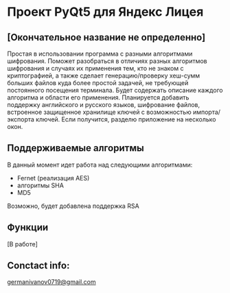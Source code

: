 # Проект PyQt5 для Яндекс Лицея
## [Окончательное название не определенно]

Простая в использовании программа с разными алгоритмами шифрования. Поможет разобраться в отличиях разных алгоритмов шифрования и случаях их применения тем, кто не знаком с криптографией, а также сделает генерацию/проверку хеш-сумм больших файлов куда более простой задачей, не требующей постоянного посещения терминала. Будет содержать описание каждого алгоритма и области его применения. Планируется добавить поддержку английского и русского языков, шифрование файлов, встроенное защищенное хранилище ключей с возможностью импорта/экспорта ключей. Если получится, разделю приложение на несколько окон.

## Поддерживаемые алгоритмы

В данный момент идет работа над следующими алгоритмами:
* Fernet (реализация AES)
* алгоритмы SHA
* MD5

Возможно, будет добавлена поддержка RSA

## Функции
[В работе]

## Conctact info:
germanivanov0719@gmail.com
